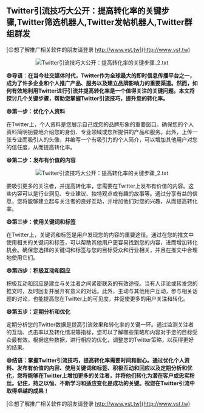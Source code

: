 ## **Twitter引流技巧大公开：提高转化率的关键步骤,Twitter筛选机器人,Twitter发帖机器人,Twitter群组群发**

[😍想了解推广相关软件的朋友请登录 http://www.vst.tw](http://www.vst.tw)

 <center><img src="https://vst.tw/MP4/tuiguang/png/5.png" alt="Twitter引流技巧大公开：提高转化率的关键步骤_2.txt"></center>

**😄导语：在当今社交媒体时代，Twitter作为全球最大的即时信息传播平台之一，成为了许多企业和个人推广产品、服务以及建立品牌影响力的重要渠道。然而，如何有效地利用Twitter进行引流并提高转化率是一个值得关注的关键问题。本文将探讨几个关键步骤，帮助您掌握Twitter引流技巧，提升您的转化率。**

**😄第一步：优化个人资料**

在Twitter上，个人资料是您展示自己或您的品牌形象的重要窗口。确保您的个人资料简明扼要地介绍您的身份、专业领域或您所提供的产品和服务。此外，上传一张专业而吸引人的头像，并编写一个有吸引力的个人简介，可以增加其他用户对您的信任度，从而提高转化率。

**😄第二步：发布有价值的内容**

 <center><img src="https://vst.tw/MP4/tuiguang/png/0.png" alt="Twitter引流技巧大公开：提高转化率的关键步骤_2.txt"></center>

要吸引更多的关注者，并提高转化率，您需要在Twitter上发布有价值的内容。这些内容可以是行业洞见、专业建议、独特观点或有趣的故事等。通过分享有益的信息，您将能够建立起与关注者的良好互动，并增加他们对您的兴趣，从而提高转化率。

**😄第三步：使用关键词和标签**

在Twitter上，关键词和标签是用户发现您的内容的重要途径。通过在您的推文中使用相关的关键词和标签，可以帮助其他用户更容易找到您的内容，进而增加转化机会。确保您选择的关键词和标签与您的目标受众和行业相关，并且在推文中合理地使用它们。

**😄第四步：积极互动和回应**

积极互动和回应是建立与关注者之间紧密联系的有效途径。当有人评论或转发您的推文时，及时回复并展开有意义的对话。此外，主动与其他用户互动，参与相关话题的讨论，也能提高您在Twitter上的可见度，并促使更多的用户关注和转化。

**😄第五步：定期分析和优化**

定期分析您的Twitter数据是提高引流效果和转化率的关键一环。通过监测关注者的互动、点击率以及转化情况等指标，您可以了解哪些策略和内容对于您的目标受众最有效。根据这些数据，进行相应的优化，调整您的Twitter策略，以获得更好的结果。

**😄结语：掌握Twitter引流技巧，提高转化率需要时间和耐心。通过优化个人资料、发布有价值的内容、使用关键词和标签、积极互动和回应以及定期分析和优化，您将能够在Twitter上增加更多的关注者，并将他们转化为潜在客户或忠实粉丝。记住，持之以恒、不断学习和适应变化是成功的关键。祝您在Twitter引流中取得卓越的成果！**

[😍想了解推广相关软件的朋友请登录 http://www.vst.tw](http://www.vst.tw)



